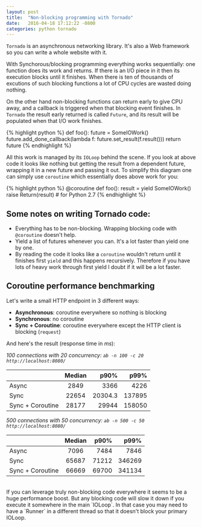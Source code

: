 ```yaml
---
layout: post
title:  "Non-blocking programming with Tornado"
date:   2016-04-18 17:12:22 -0800
categories: python tornado
---
```

`Tornado` is an asynchronous networking library. It's also a Web framework so you can write a whole website with it.

With Synchorous/blocking programming everything works sequentially: one function does its work and returns. If there is an I/O piece in it then its execution blocks until it finishes. When there is ten of thousands of excutions of such blocking functions a lot of CPU cycles are wasted doing nothing.

On the other hand non-blocking functions can return early to give CPU away, and a callback is triggered when that blocking event finishes. In `Tornado` the result early returned is called `Future`, and its result will be populated when that I/O work finishes.


{% highlight python %}
def foo():
    future = SomeIOWork()
    future.add_done_callback(lambda f: future.set_result(f.result()))
    return future
{% endhighlight %}

All this work is managed by its `IOLoop` behind the scene. If you look at above code it looks like nothing but getting the result from a dependent future, wrapping it in a new future and passing it out. To simplify this diagram one can simply use `coroutine` which essentially does above work for you:

{% highlight python %}
@coroutine
def foo():
    result = yield SomeIOWork()
    raise Return(result)  # for Python 2.7
{% endhighlight %}

## Some notes on writing Tornado code:
* Everything has to be non-blocking. Wrapping blocking code with `@coroutine` doesn't help.
* Yield a list of futures whenever you can. It's a lot faster than yield one by one.
* By reading the code it looks like a `coroutine` wouldn't return until it finishes first `yield` and this happens recursively. Therefore if you have lots of heavy work through first yield I doubt if it will be a lot faster.

## Coroutine performance benchmarking
Let's write a small HTTP endpoint in 3 different ways:

* **Asynchronous**: coroutine everywhere so nothing is blocking
* **Synchronous**: no coroutine
* **Sync + Coroutine**: coroutine everywhere except the HTTP client is blocking (`request`)

And here's the result (response time in *ms*):

*100 connections with 20 concurrency: `ab -n 100 -c 20 http://localhost:8080/`*

|         | Median           | p90%  | p99% |
| ------------- |:-------------:| -----:| -----:|
| Async | 2849 | 3366 | 4226 |
| Sync | 22654 | 20304.3 | 137895 |
| Sync + Coroutine | 28177 | 29944 | 158050 |


*500 connections with 50 concurrency: `ab -n 500 -c 50 http://localhost:8080/`*

| | Median           | p90%  | p99% |
| ------------- |:-------------:| -----:| -----:|
| Async | 7096 | 7484 | 7846 |
| Sync | 65687 | 71212 | 346269 |
| Sync + Coroutine | 66669 | 69700 | 341134 |

<br/>
If you can leverage truly non-blocking code everywhere it seems to be a huge performance boost. But any blocking code will slow it down if you execute it somewhere in the main `IOLoop`. In that case you may need to have a `Runner` in a different thread so that it doesn't block your primary IOLoop.
